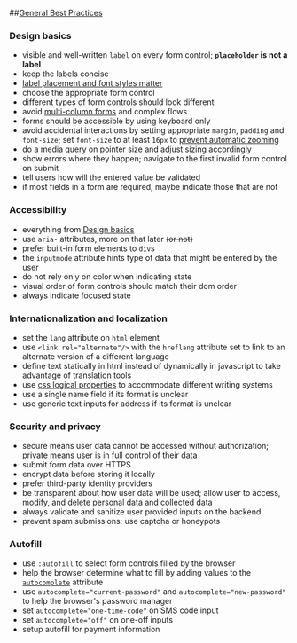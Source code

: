 ##[General Best Practices](https://web.dev/learn/forms/design-basics/)

### Design basics
  - visible and well-written ```label``` on every form control; **```placeholder``` is not a label** 
  - keep the labels concise
  - [label placement and font styles matter](https://www.uxmatters.com/mt/archives/2006/07/label-placement-in-forms.php)
  - choose the appropriate form control
  - different types of form controls should look different
  - avoid [multi-column forms](https://baymard.com/blog/avoid-multi-column-forms) and complex flows
  - forms should be accessible by using keyboard only
  - avoid accidental interactions by setting appropriate ```margin```, ```padding``` and ```font-size```; set ```font-size``` to at least ```16px``` to [prevent automatic zooming](https://css-tricks.com/16px-or-larger-text-prevents-ios-form-zoom/)
  - do a media query on pointer size and adjust sizing accordingly
  - show errors where they happen; navigate to the first invalid form control on submit
  - tell users how will the entered value be validated
  - if most fields in a form are required, maybe indicate those that are not

### Accessibility
 - everything from [Design basics](#design-basics)
 - use ```aria-``` attributes, more on that later ~~(or not)~~
 - prefer built-in form elements to ```div```s
 - the ```inputmode``` attribute hints type of data that might be entered by the user
 - do not rely only on color when indicating state
 - visual order of form controls should match their dom order
 - always indicate focused state 

### Internationalization and localization
 - set the ```lang``` attribute on ```html``` element
 - use ```<link rel="alternate"/>``` with the ```hreflang``` attribute set to link to an alternate version of a different language
 - define text statically in html instead of dynamically in javascript to take advantage of translation tools
 - use [css logical properties](https://developer.mozilla.org/en-US/docs/Web/CSS/CSS_Logical_Properties) to accommodate different writing systems
 - use a single name field if its format is unclear
 - use generic text inputs for address if its format is unclear

### Security and privacy
 - secure means user data cannot be accessed without authorization; private means user is in full control of their data
 - submit form data over HTTPS
 - encrypt data before storing it locally
 - prefer third-party identity providers
 - be transparent about how user data will be used; allow user to access, modify, and delete personal data and collected data
 - always validate and sanitize user provided inputs on the backend
 - prevent spam submissions; use captcha or honeypots

### Autofill
 - use ```:autofill``` to select form controls filled by the browser
 - help the browser determine what to fill by adding values to the [```autocomplete```](https://developer.mozilla.org/en-US/docs/Web/HTML/Attributes/autocomplete) attribute
 - use ```autocomplete="current-password"``` and ```autocomplete="new-password"``` to help the browser's password manager
 - set ```autocomplete="one-time-code"``` on SMS code input
 - set ```autocomplete="off"``` on one-off inputs
 - setup autofill for payment information
